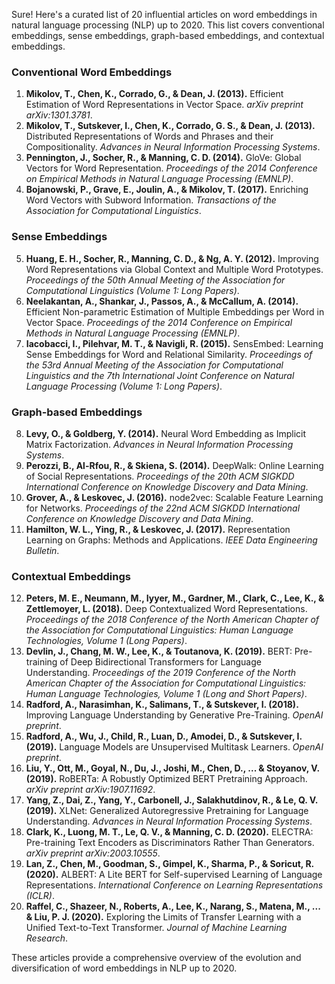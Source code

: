 Sure! Here's a curated list of 20 influential articles on word embeddings in natural language processing (NLP) up to 2020. This list covers conventional embeddings, sense embeddings, graph-based embeddings, and contextual embeddings.

### Conventional Word Embeddings
1. **Mikolov, T., Chen, K., Corrado, G., & Dean, J. (2013).** Efficient Estimation of Word Representations in Vector Space. *arXiv preprint arXiv:1301.3781*.
2. **Mikolov, T., Sutskever, I., Chen, K., Corrado, G. S., & Dean, J. (2013).** Distributed Representations of Words and Phrases and their Compositionality. *Advances in Neural Information Processing Systems*.
3. **Pennington, J., Socher, R., & Manning, C. D. (2014).** GloVe: Global Vectors for Word Representation. *Proceedings of the 2014 Conference on Empirical Methods in Natural Language Processing (EMNLP)*.
4. **Bojanowski, P., Grave, E., Joulin, A., & Mikolov, T. (2017).** Enriching Word Vectors with Subword Information. *Transactions of the Association for Computational Linguistics*.

### Sense Embeddings
5. **Huang, E. H., Socher, R., Manning, C. D., & Ng, A. Y. (2012).** Improving Word Representations via Global Context and Multiple Word Prototypes. *Proceedings of the 50th Annual Meeting of the Association for Computational Linguistics (Volume 1: Long Papers)*.
6. **Neelakantan, A., Shankar, J., Passos, A., & McCallum, A. (2014).** Efficient Non-parametric Estimation of Multiple Embeddings per Word in Vector Space. *Proceedings of the 2014 Conference on Empirical Methods in Natural Language Processing (EMNLP)*.
7. **Iacobacci, I., Pilehvar, M. T., & Navigli, R. (2015).** SensEmbed: Learning Sense Embeddings for Word and Relational Similarity. *Proceedings of the 53rd Annual Meeting of the Association for Computational Linguistics and the 7th International Joint Conference on Natural Language Processing (Volume 1: Long Papers)*.

### Graph-based Embeddings
8. **Levy, O., & Goldberg, Y. (2014).** Neural Word Embedding as Implicit Matrix Factorization. *Advances in Neural Information Processing Systems*.
9. **Perozzi, B., Al-Rfou, R., & Skiena, S. (2014).** DeepWalk: Online Learning of Social Representations. *Proceedings of the 20th ACM SIGKDD International Conference on Knowledge Discovery and Data Mining*.
10. **Grover, A., & Leskovec, J. (2016).** node2vec: Scalable Feature Learning for Networks. *Proceedings of the 22nd ACM SIGKDD International Conference on Knowledge Discovery and Data Mining*.
11. **Hamilton, W. L., Ying, R., & Leskovec, J. (2017).** Representation Learning on Graphs: Methods and Applications. *IEEE Data Engineering Bulletin*.

### Contextual Embeddings
12. **Peters, M. E., Neumann, M., Iyyer, M., Gardner, M., Clark, C., Lee, K., & Zettlemoyer, L. (2018).** Deep Contextualized Word Representations. *Proceedings of the 2018 Conference of the North American Chapter of the Association for Computational Linguistics: Human Language Technologies, Volume 1 (Long Papers)*.
13. **Devlin, J., Chang, M. W., Lee, K., & Toutanova, K. (2019).** BERT: Pre-training of Deep Bidirectional Transformers for Language Understanding. *Proceedings of the 2019 Conference of the North American Chapter of the Association for Computational Linguistics: Human Language Technologies, Volume 1 (Long and Short Papers)*.
14. **Radford, A., Narasimhan, K., Salimans, T., & Sutskever, I. (2018).** Improving Language Understanding by Generative Pre-Training. *OpenAI preprint*.
15. **Radford, A., Wu, J., Child, R., Luan, D., Amodei, D., & Sutskever, I. (2019).** Language Models are Unsupervised Multitask Learners. *OpenAI preprint*.
16. **Liu, Y., Ott, M., Goyal, N., Du, J., Joshi, M., Chen, D., ... & Stoyanov, V. (2019).** RoBERTa: A Robustly Optimized BERT Pretraining Approach. *arXiv preprint arXiv:1907.11692*.
17. **Yang, Z., Dai, Z., Yang, Y., Carbonell, J., Salakhutdinov, R., & Le, Q. V. (2019).** XLNet: Generalized Autoregressive Pretraining for Language Understanding. *Advances in Neural Information Processing Systems*.
18. **Clark, K., Luong, M. T., Le, Q. V., & Manning, C. D. (2020).** ELECTRA: Pre-training Text Encoders as Discriminators Rather Than Generators. *arXiv preprint arXiv:2003.10555*.
19. **Lan, Z., Chen, M., Goodman, S., Gimpel, K., Sharma, P., & Soricut, R. (2020).** ALBERT: A Lite BERT for Self-supervised Learning of Language Representations. *International Conference on Learning Representations (ICLR)*.
20. **Raffel, C., Shazeer, N., Roberts, A., Lee, K., Narang, S., Matena, M., ... & Liu, P. J. (2020).** Exploring the Limits of Transfer Learning with a Unified Text-to-Text Transformer. *Journal of Machine Learning Research*.

These articles provide a comprehensive overview of the evolution and diversification of word embeddings in NLP up to 2020.